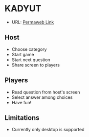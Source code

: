 # KADYUT

- URL: [Permaweb Link](https://arweave.net/EntO1KJcbXf0nlYk2yTYm_zD_VVaCmcoek0z9K8zLbE)

## Host

- Choose category
- Start game
- Start next question
- Share screen to players

## Players

- Read question from host's screen
- Select answer among choices
- Have fun!

## Limitations

- Currently only desktop is supported 